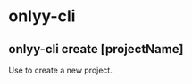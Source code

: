 <!--
 * @Author: Loveyy 201357337@qq.com
 * @Date: 2022-10-22 19:01:54
 * @LastEditors: loveyy520 201357337@qq.com
 * @LastEditTime: 2022-10-24 11:35:55
 * @FilePath: \onlyy-cli\readme.md
 * @Description: usage
-->

# onlyy-cli

## onlyy-cli create [projectName]

Use to create a new project.
